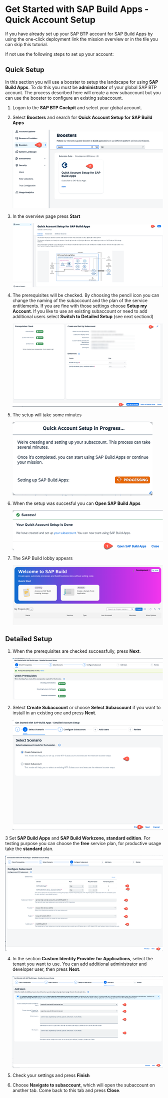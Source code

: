 # Get Started with SAP Build Apps - Quick Account Setup


If you have already set up your SAP BTP account for SAP Build Apps by using the one-click deployment link the mission overview or in the tile you can skip this tutorial.

If not use the following steps to set up your account:

## Quick Setup
In this section you will use a booster to setup the landscape for using **SAP Build Apps**. To do this you must be **administrator** of your global SAP BTP account. The process described here will create a new subaccount but you can use the booster to configure an existing subaccount.

1. Logon to the **SAP BTP Cockpit** and select your global account.
2. Select **Boosters** and search for **Quick Account Setup for SAP Build Apps**

   ![Quick Setup](./images/quick_setup1.png)

3. In the overview page press **Start**
   
   ![Quick Setup](./images/quick_setup2.png)

4. The prerequisites will be checked. By choosing the pencil icon you can change the naming of the subaccount and the plan of the service entitlements. If you are fine with those settings choose **Setup my Account**. If you like to use an existing subaccount or need to add additional users select **Switch to Detailed Setup** (see next sectiond)
   
   ![Quick Setup](./images/quick_setup3.png)

5. The setup will take some minutes

   ![Quick Setup](./images/quick_setup4.png)

6. When the setup was succesful you can **Open SAP Build Apps**
   
   ![Quick Setup](./images/quick_setup5.png)

7. The SAP Build lobby appears
   
   ![Build Apps](../create-application/develop/images/sap-build-lobby.png)

## Detailed Setup


1. When the prerequisites are checked successfully, press **Next**.

    ![Detailed Setup](./images/detail_setup1.png)

2. Select **Create Subaccount** or choose **Select Subaccount** if you want to install in an existing one and press **Next**.

    ![Detailed Setup](./images/detail_setup2.png)

3 Set **SAP Build Apps** and **SAP Build Workzone, standard edition**. For testing purpose you can choose the **free** service plan, for productive usage take the **standard** plan.

   ![Detailed Setup](./images/detail_setup3.png)

4. In the section **Custom Identity Provider for Applications**, select the tenant you want to use. You can add additional administrator and developer user, then press **Next**.

    ![Detailed Setup](./images/detail_setup4.png)

5.  Check your settings and press **Finish**

6. Choose **Navigate to subaccount**, which will open the subaccount on another tab. Come back to this tab and press **Close**.









